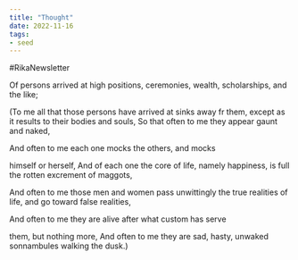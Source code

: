 ```yaml
---
title: "Thought"
date: 2022-11-16
tags:
- seed
---
```


#RikaNewsletter 

Of persons arrived at high positions, ceremonies, wealth, scholarships, and the like;

(To me all that those persons have arrived at sinks away fr them, except as it results to their bodies and souls, So that often to me they appear gaunt and naked,

And often to me each one mocks the others, and mocks

himself or herself, And of each one the core of life, namely happiness, is full the rotten excrement of maggots,

And often to me those men and women pass unwittingly the true realities of life, and go toward false realities,

And often to me they are alive after what custom has serve

them, but nothing more, And often to me they are sad, hasty, unwaked sonnambules walking the dusk.)